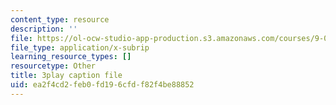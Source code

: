 ```yaml
---
content_type: resource
description: ''
file: https://ol-ocw-studio-app-production.s3.amazonaws.com/courses/9-00sc-introduction-to-psychology-fall-2011/ea2f4cd2feb0fd196cfdf82f4be88852_SBrCPDC21f4.srt
file_type: application/x-subrip
learning_resource_types: []
resourcetype: Other
title: 3play caption file
uid: ea2f4cd2-feb0-fd19-6cfd-f82f4be88852
---
```

